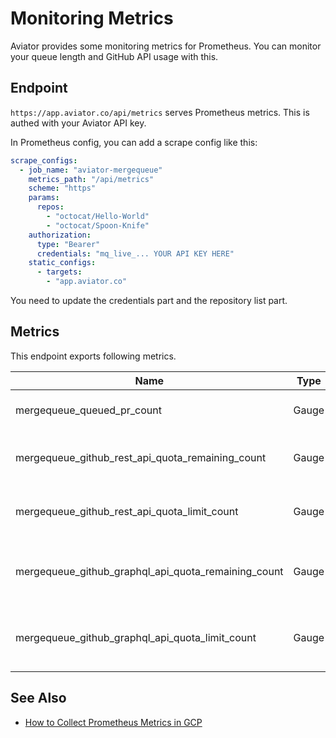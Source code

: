 # Monitoring Metrics

Aviator provides some monitoring metrics for Prometheus. You can monitor your queue length and GitHub API usage with this.

## Endpoint

`https://app.aviator.co/api/metrics` serves Prometheus metrics. This is authed with your Aviator API key.

In Prometheus config, you can add a scrape config like this:

```yaml
scrape_configs:
  - job_name: "aviator-mergequeue"
    metrics_path: "/api/metrics"
    scheme: "https"
    params:
      repos:
        - "octocat/Hello-World"
        - "octocat/Spoon-Knife"
    authorization:
      type: "Bearer"
      credentials: "mq_live_... YOUR API KEY HERE"
    static_configs:
      - targets:
        - "app.aviator.co"
```

You need to update the credentials part and the repository list part.

## Metrics

This endpoint exports following metrics.

<table><thead><tr><th>Name</th><th width="84">Type</th><th width="79">Labels</th><th>Description</th></tr></thead><tbody><tr><td>mergequeue_queued_pr_count</td><td>Gauge</td><td>repo</td><td>Number of queued pull requests</td></tr><tr><td>mergequeue_github_rest_api_quota_remaining_count</td><td>Gauge</td><td></td><td>Remaining quota for GitHub REST API</td></tr><tr><td>mergequeue_github_rest_api_quota_limit_count</td><td>Gauge</td><td></td><td>Max quota limit for GitHub REST API</td></tr><tr><td>mergequeue_github_graphql_api_quota_remaining_count</td><td>Gauge</td><td></td><td>Remaining quota for GitHub GraphQL API</td></tr><tr><td>mergequeue_github_graphql_api_quota_limit_count</td><td>Gauge</td><td></td><td>Max quota limit for GitHub GraphQL API</td></tr></tbody></table>

## See Also

* [How to Collect Prometheus Metrics in GCP](../tutorials/how-to-collect-monitoring-metrics-in-gcp-prometheus.md)
